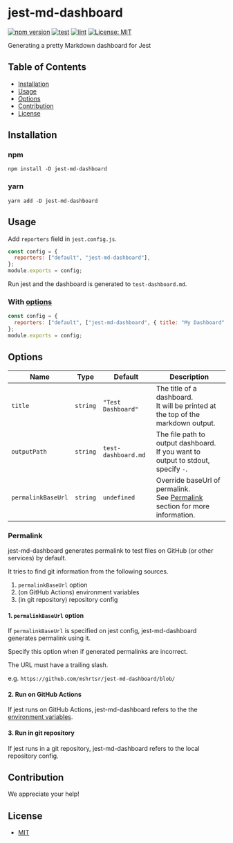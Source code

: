 # jest-md-dashboard

[![npm version](https://badge.fury.io/js/jest-md-dashboard.svg)](https://badge.fury.io/js/jest-md-dashboard)
[![test](https://github.com/mshrtsr/jest-md-dashboard/actions/workflows/test.yml/badge.svg)](https://github.com/mshrtsr/jest-md-dashboard/actions/workflows/test.yml)
[![lint](https://github.com/mshrtsr/jest-md-dashboard/actions/workflows/lint.yml/badge.svg)](https://github.com/mshrtsr/jest-md-dashboard/actions/workflows/lint.yml)
[![License: MIT](https://img.shields.io/badge/License-MIT-yellow.svg)](LICENSE)

Generating a pretty Markdown dashboard for Jest

## Table of Contents

- [Installation](#Installation)
- [Usage](#Usage)
- [Options](#Options)
- [Contribution](#Contribution)
- [License](#License)

## Installation

### npm

```shell
npm install -D jest-md-dashboard
```

### yarn

```shell
yarn add -D jest-md-dashboard
```

## Usage

Add `reporters` field in `jest.config.js`.

```js
const config = {
  reporters: ["default", "jest-md-dashboard"],
};
module.exports = config;
```

Run jest and the dashboard is generated to `test-dashboard.md`.

### With [options](#Options)

```js
const config = {
  reporters: ["default", ["jest-md-dashboard", { title: "My Dashboard" }]],
};
module.exports = config;
```

## Options

| Name               | Type     | Default             | Description                                                                                 |
| ------------------ | -------- | ------------------- | ------------------------------------------------------------------------------------------- |
| `title`            | `string` | `"Test Dashboard"`  | The title of a dashboard.<br>It will be printed at the top of the markdown output.          |
| `outputPath`       | `string` | `test-dashboard.md` | The file path to output dashboard.<br>If you want to output to stdout, specify `-`.         |
| `permalinkBaseUrl` | `string` | `undefined`         | Override baseUrl of permalink.<br>See [Permalink](#Permalink) section for more information. |

### Permalink

jest-md-dashboard generates permalink to test files on GitHub (or other services) by default.

It tries to find git information from the following sources.

1. `permalinkBaseUrl` option
2. (on GitHub Actions) environment variables
3. (in git repository) repository config

#### 1. `permalinkBaseUrl` option

If `permalinkBaseUrl` is specified on jest config, jest-md-dashboard generates permalink using it.

Specify this option when if generated permalinks are incorrect.

The URL must have a trailing slash.

e.g. `https://github.com/mshrtsr/jest-md-dashboard/blob/`

#### 2. Run on GitHub Actions

If jest runs on GitHub Actions, jest-md-dashboard refers to the the [environment variables](https://docs.github.com/ja/actions/learn-github-actions/environment-variables).

#### 3. Run in git repository

If jest runs in a git repository, jest-md-dashboard refers to the local repository config.

## Contribution

We appreciate your help!

## License

- [MIT](LICENSE)
